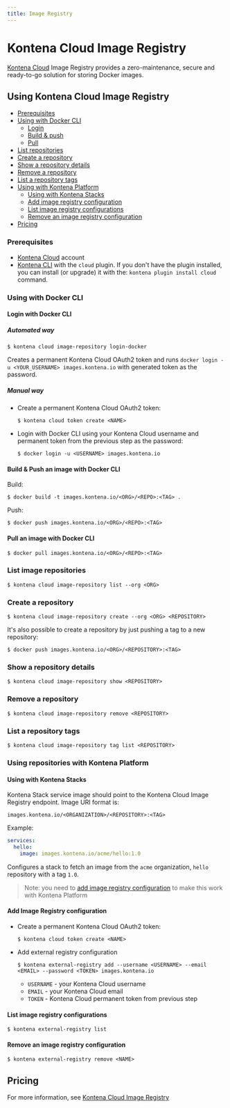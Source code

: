 ```yaml
---
title: Image Registry
---
```


# Kontena Cloud Image Registry

[Kontena Cloud](https://kontena.io/cloud#image-registry) Image Registry provides a zero-maintenance, secure and ready-to-go solution for storing Docker images.

## Using Kontena Cloud Image Registry

* [Prerequisites](./image-registry.md#prerequisites)
* [Using with Docker CLI](./image-registry.md#using-with-docker-cli)
  * [Login](./image-registry.md#login-with-docker-cli)
  * [Build & push](./image-registry.md#build-push-an-image-with-docker-cli)
  * [Pull](./image-registry.md#pull-an-image-with-docker-cli)
* [List repositories](./image-registry#list-repositories)
* [Create a repository](./image-registry#create-a-repository)
* [Show a repository details](./image-registry#show-a-repository-details)
* [Remove a repository](./image-registry#remove-a-repository)
* [List a repository tags](./image-registry#create-a-repository-tags)
* [Using with Kontena Platform](./image-registry#using-repositories-with-kontena-platform)
  * [Using with Kontena Stacks](./image-registry#using-with-kontena-stacks)
  * [Add image registry configuration](./image-registry#add-image-registry-configuration)
  * [List image registry configurations](./image-registry#list-image-registry-configurations)
  * [Remove an image registry configuration](./image-registry#remove-an-image-registry-configuration)
* [Pricing](./image-registry.md#pricing)

### Prerequisites

* [Kontena Cloud](https://cloud.kontena.io) account
* [Kontena CLI](/tools/cli.md) with the `cloud` plugin. If you don't have the plugin installed, you can install (or upgrade) it with the: `kontena plugin install cloud` command.

### Using with Docker CLI

#### Login with Docker CLI

##### Automated way

```
$ kontena cloud image-repository login-docker
```

Creates a permanent Kontena Cloud OAuth2 token and runs `docker login -u <YOUR_USERNAME> images.kontena.io` with generated token as the password.

##### Manual way

* Create a permanent Kontena Cloud OAuth2 token:

  ```
  $ kontena cloud token create <NAME>
  ```

* Login with Docker CLI using your Kontena Cloud username and permanent token from the previous step as the password:

  ```
  $ docker login -u <USERNAME> images.kontena.io
  ```

#### Build & Push an image with Docker CLI

Build:

```
$ docker build -t images.kontena.io/<ORG>/<REPO>:<TAG> .
```

Push:

```
$ docker push images.kontena.io/<ORG>/<REPO>:<TAG>
```

#### Pull an image with Docker CLI

```
$ docker pull images.kontena.io/<ORG>/<REPO>:<TAG>
```

### List image repositories

```
$ kontena cloud image-repository list --org <ORG>
```

### Create a repository

```
$ kontena cloud image-repository create --org <ORG> <REPOSITORY>
```

It's also possible to create a repository by just pushing a tag to a new repository:

```
$ docker push images.kontena.io/<ORG>/<REPOSITORY>:<TAG>
```

### Show a repository details

```
$ kontena cloud image-repository show <REPOSITORY>
```

### Remove a repository

```
$ kontena cloud image-repository remove <REPOSITORY>
```

### List a repository tags

```
$ kontena cloud image-repository tag list <REPOSITORY>
```

### Using repositories with Kontena Platform

#### Using with Kontena Stacks

Kontena Stack service image should point to the Kontena Cloud Image Registry endpoint. Image URI format is:

```
images.kontena.io/<ORGANIZATION>/<REPOSITORY>:<TAG>
```

Example:

```yaml
services:
  hello:
    image: images.kontena.io/acme/hello:1.0
```

Configures a stack to fetch an image from the `acme` organization, `hello` repository with a tag `1.0`.

> Note: you need to [add image registry configuration](image-registry.md#add-image-registry-configuration) to make this work with Kontena Platform

#### Add Image Registry configuration

* Create a permanent Kontena Cloud OAuth2 token:

  ```
  $ kontena cloud token create <NAME>
  ```

* Add external registry configuration

  ```
  $ kontena external-registry add --username <USERNAME> --email <EMAIL> --password <TOKEN> images.kontena.io
  ```

  - `USERNAME` - your Kontena Cloud username
  - `EMAIL` - your Kontena Cloud email
  - `TOKEN` - Kontena Cloud permanent token from previous step

#### List image registry configurations

```
$ kontena external-registry list
```

#### Remove an image registry configuration

```
$ kontena external-registry remove <NAME>
```

## Pricing

For more information, see [Kontena Cloud Image Registry](https://www.kontena.io/pricing)